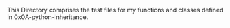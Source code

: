 This Directory comprises the test files for my functions and classes defined in 0x0A-python-inheritance.
